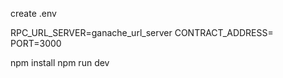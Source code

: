 create .env 

RPC_URL_SERVER=ganache_url_server
CONTRACT_ADDRESS=
PORT=3000

npm install
npm run dev

